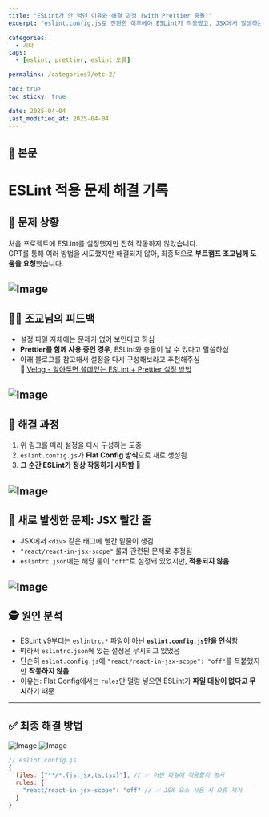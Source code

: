 ```yaml
---
title: "ESLint가 안 먹던 이유와 해결 과정 (with Prettier 충돌)"
excerpt: "eslint.config.js로 전환한 이후에야 ESLint가 작동했고, JSX에서 발생하는 빨간 줄 문제도 룰 세팅으로 해결했습니다."

categories:
  - 기타
tags:
  - [eslint, prettier, eslint 오류]

permalink: /categories7/etc-2/

toc: true
toc_sticky: true

date: 2025-04-04
last_modified_at: 2025-04-04
---
```


## 🦥 본문

# ESLint 적용 문제 해결 기록

## 🤔 문제 상황

처음 프로젝트에 ESLint를 설정했지만 전혀 작동하지 않았습니다.  
GPT를 통해 여러 방법을 시도했지만 해결되지 않아, 최종적으로 **부트캠프 조교님께 도움을 요청**했습니다.

## ![Image](https://github.com/user-attachments/assets/18a6ac73-72ca-4d3f-8125-4597078e61aa)

## 👨‍🏫 조교님의 피드백

- 설정 파일 자체에는 문제가 없어 보인다고 하심
- **Prettier를 함께 사용 중인 경우**, ESLint와 충돌이 날 수 있다고 말씀하심
- 아래 블로그를 참고해서 설정을 다시 구성해보라고 추천해주심  
  🔗 [Velog - 알아두면 쓸데있는 ESLint + Prettier 설정 방법](https://velog.io/@2wndrhs/%EC%95%8C%EC%95%84%EB%91%90%EB%A9%B4-%EC%93%B8%EB%8D%B0%EC%9E%88%EB%8A%94-ESLint-Prettier-%EC%84%A4%EC%A0%95-%EB%B0%A9%EB%B2%95)

## ![Image](https://github.com/user-attachments/assets/8819d98d-f8a3-4ce9-baa1-264eb901a127)

## 🔧 해결 과정

1. 위 링크를 따라 설정을 다시 구성하는 도중
2. `eslint.config.js`가 **Flat Config 방식**으로 새로 생성됨
3. **그 순간 ESLint가 정상 작동하기 시작함** 🎉

## ![Image](https://github.com/user-attachments/assets/ff1f2976-210a-4407-9bc8-85fe87cf558e)

## 🧨 새로 발생한 문제: JSX 빨간 줄

- JSX에서 `<div>` 같은 태그에 빨간 밑줄이 생김
- `"react/react-in-jsx-scope"` 룰과 관련된 문제로 추정됨
- `eslintrc.json`에는 해당 룰이 `"off"`로 설정돼 있었지만, **적용되지 않음**

## ![Image](https://github.com/user-attachments/assets/f2e3d471-b0e3-4d29-9368-421e823d132e)

## 🕵️ 원인 분석

- ESLint v9부터는 `eslintrc.*` 파일이 아닌 **`eslint.config.js`만을 인식**함
- 따라서 `eslintrc.json`에 있는 설정은 무시되고 있었음
- 단순히 `eslint.config.js`에 `"react/react-in-jsx-scope": "off"`를 복붙했지만 **작동하지 않음**
- 이유는: Flat Config에서는 `rules`만 덜렁 넣으면 ESLint가 **파일 대상이 없다고 무시**하기 때문

---

## ✅ 최종 해결 방법

![Image](https://github.com/user-attachments/assets/460454d9-58b3-4530-87a6-f90a885a68f8)
![Image](https://github.com/user-attachments/assets/f57f2e29-6730-4d69-b07d-816fe658f6bc)

```js
// eslint.config.js
{
  files: ["**/*.{js,jsx,ts,tsx}"], // ✅ 어떤 파일에 적용할지 명시
  rules: {
    "react/react-in-jsx-scope": "off" // ✅ JSX 요소 사용 시 오류 제거
  }
}

```
